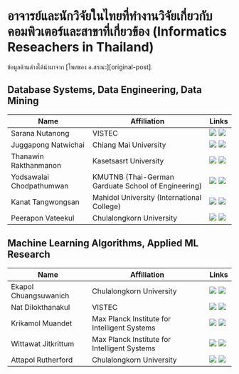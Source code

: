 # อาจารย์และนักวิจัยในไทยที่ทำงานวิจัยเกี่ยวกับคอมพิวเตอร์และสาขาที่เกี่ยวข้อง (Informatics Reseachers in Thailand)

ข้อมูลด้านล่างได้นำมาจาก [โพสของ อ.สรณะ][original-post].


## Database Systems, Data Engineering, Data Mining
|Name|Affiliation|Links|
|---|---|---|
|Sarana Nutanong|VISTEC|[![](https://img.shields.io/badge/-Web-green)](https://www.vistec.ac.th/academic/faculty_detail.php?school=IST&id=55) [![](https://img.shields.io/badge/-Google%20Scholar-green)](https://scholar.google.de/citations?hl=en&user=fEPAC_AAAAAJ&view_op=list_works)|
|Juggapong Natwichai|Chiang Mai University|[![](https://img.shields.io/badge/-Web-green)](https://cpe.eng.cmu.ac.th/2013/academicview-english.php?academiceng_id=18) [![](https://img.shields.io/badge/-Google%20Scholar-green)](http://scholar.google.co.th/citations?user=q0ex--QAAAAJ&hl=th)|
|Thanawin Rakthanmanon|Kasetsasrt University|[![](https://img.shields.io/badge/-Web-green)](https://www.cpe.ku.ac.th/~fengtwr) [![](https://img.shields.io/badge/-Google%20Scholar-green)](https://scholar.google.de/citations?hl=en&user=zJrE6nkAAAAJ)|
|Yodsawalai Chodpathumwan|KMUTNB (Thai-German Garduate School of Engineering)|[![](https://img.shields.io/badge/-Web-green)](https://tggs.kmutnb.ac.th/?page_id=2947) [![](https://img.shields.io/badge/-Google%20Scholar-green)](https://scholar.google.de/citations?user=4K13tqIAAAAJ&hl=en&oi=ao)|
|Kanat Tangwongsan|Mahidol University (International College)|[![](https://img.shields.io/badge/-Web-green)](http://www.philinelabs.net/~ktangwon/) [![](https://img.shields.io/badge/-Google%20Scholar-green)](https://scholar.google.com/citations?hl=en&user=MwnBkgcAAAAJ)|
|Peerapon Vateekul|Chulalongkorn University|[![](https://img.shields.io/badge/-Web-green)](https://www.cp.eng.chula.ac.th/~peerapon/) [![](https://img.shields.io/badge/-Google%20Scholar-green)](https://scholar.google.com/citations?hl=en&user=0mFI2A0AAAAJ)|

## Machine Learning Algorithms, Applied ML Research
|Name|Affiliation|Links|
|---|---|---|
|Ekapol Chuangsuwanich|Chulalongkorn University|[![](https://img.shields.io/badge/-Web-green)](http://scholar.google.co.th/citations?user=ST-jPeYAAAAJ&hl=en) [![](https://img.shields.io/badge/-Google%20Scholar-green)](https://ekapolc.github.io)|
|Nat Dilokthanakul|VISTEC|[![](https://img.shields.io/badge/-Web-green)](https://www.doc.ic.ac.uk/~nd1214/) [![](https://img.shields.io/badge/-Google%20Scholar-green)](https://scholar.google.co.uk/citations?user=ouce6eWAbloC&hl=en)|
|Krikamol Muandet|Max Planck Institute for Intelligent Systems|[![](https://img.shields.io/badge/-Web-green)](http://www.krikamol.org) [![](https://img.shields.io/badge/-Google%20Scholar-green)](https://scholar.google.com/citations?user=E2z5uYsAAAAJ&hl=en)|
|Wittawat Jitkrittum|Max Planck Institute for Intelligent Systems|[![](https://img.shields.io/badge/-Web-green)](http://wittawat.com) [![](https://img.shields.io/badge/-Google%20Scholar-green)](https://scholar.google.co.th/citations?user=D7h5R5kAAAAJ&hl=en)|
|Attapol Rutherford|Chulalongkorn University|[![](https://img.shields.io/badge/-Web-green)](https://attapol.github.io) [![](https://img.shields.io/badge/-Google%20Scholar-green)](https://scholar.google.co.th/citations?user=7SsloT4AAAAJ&hl=en)|
